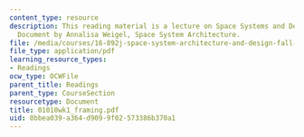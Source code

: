 ```yaml
---
content_type: resource
description: This reading material is a lecture on Space Systems and Definitions Framing
  Document by Annalisa Weigel, Space System Architecture.
file: /media/courses/16-892j-space-system-architecture-and-design-fall-2004/0bbea039a364d9099f02573386b370a1_01010wk1_framing.pdf
file_type: application/pdf
learning_resource_types:
- Readings
ocw_type: OCWFile
parent_title: Readings
parent_type: CourseSection
resourcetype: Document
title: 01010wk1_framing.pdf
uid: 0bbea039-a364-d909-9f02-573386b370a1
---
```

